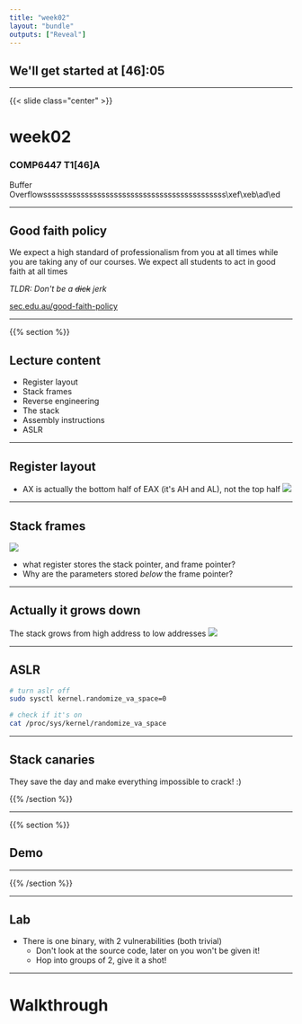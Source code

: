 ```yaml
---
title: "week02"
layout: "bundle"
outputs: ["Reveal"]
---
```


## We'll get started at [46]:05

---

{{< slide class="center" >}}
# week02
### COMP6447 T1[46]A
Buffer Overflowssssssssssssssssssssssssssssssssssssssssssss\xef\xeb\ad\ed

---

## Good faith policy

We expect a high standard of professionalism from you at all times while you are taking any of our courses. We expect all students to act in good faith at all times

*TLDR: Don't be a ~~dick~~ jerk*

[sec.edu.au/good-faith-policy](https://sec.edu.au/good-faith-policy)

---

{{% section %}}

## Lecture content
* Register layout
* Stack frames
* Reverse engineering
* The stack
* Assembly instructions
* ASLR

---

## Register layout
* AX is actually the bottom half of EAX (it's AH and AL), not the top half
![](/img/week02/registers.png)

---

## Stack frames
![](/img/week02/stack-grows-up.png)
* what register stores the stack pointer, and frame pointer?
* Why are the parameters stored *below* the frame pointer?

---

## Actually it grows down
The stack grows from high address to low addresses
![](/img/week02/stack-grows-down.png)

---

## ASLR
```bash
# turn aslr off
sudo sysctl kernel.randomize_va_space=0

# check if it's on
cat /proc/sys/kernel/randomize_va_space
```

---

## Stack canaries
They save the day and make everything impossible to crack! :)

{{% /section %}}

---

{{% section %}}

## Demo

---

{{% /section %}}

---

## Lab
* There is one binary, with 2 vulnerabilities (both trivial)
    * Don't look at the source code, later on you won't be given it!
    * Hop into groups of 2, give it a shot!

---

# Walkthrough